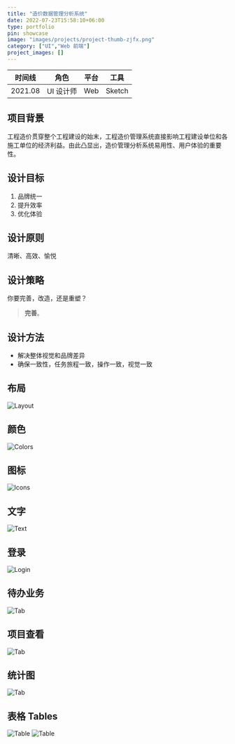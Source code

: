 ```yaml
---
title: "造价数据管理分析系统"
date: 2022-07-23T15:58:10+06:00
type: portfolio
pin: showcase
image: "images/projects/project-thumb-zjfx.png"
category: ["UI","Web 前端"]
project_images: []
---
```

时间线 | 角色 | 平台 | 工具
-- | -- | -- | --
2021.08 | UI 设计师 | Web | Sketch

## 项目背景
工程造价贯穿整个工程建设的始末，工程造价管理系统直接影响工程建设单位和各施工单位的经济利益。由此凸显出，造价管理分析系统易用性、用户体验的重要性。

## 设计目标
1. 品牌统一
2. 提升效率
3. 优化体验

## 设计原则
清晰、高效、愉悦

## 设计策略
你要完善，改造，还是重塑？
> **完善**。

## 设计方法
- 解决整体视觉和品牌差异
- 确保一致性，任务旅程一致，操作一致，视觉一致

## 布局
![Layout](/images/projects/ZJFX/ZJFX_Layout.png)

## 颜色
![Colors](/images/projects/ZJFX/ZJFX_Colors.png)

## 图标
![Icons](/images/projects/ZJFX/ZJFX_Icons.png)

## 文字
![Text](/images/projects/ZJFX/ZJFX_Text.png)
## 登录
![Login](/images/projects/ZJFX/ZJFX_login.png)

## 待办业务
![Tab](/images/projects/ZJFX/ZJFX_main-tab1.png)

## 项目查看
![Tab](/images/projects/ZJFX/ZJFX_main-tab2.png)

## 统计图
![Tab](/images/projects/ZJFX/ZJFX_main-tab3.png)

## 表格 Tables
![Table](/images/projects/ZJFX/ZJFX_table1.png)
![Table](/images/projects/ZJFX/ZJFX_table2.png)


